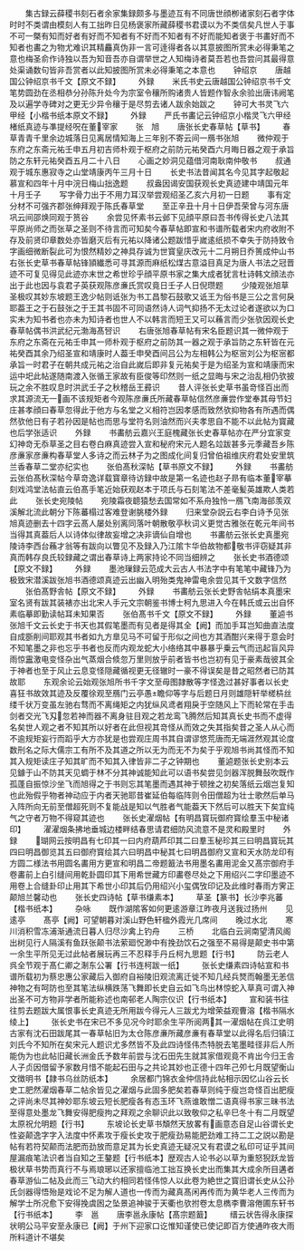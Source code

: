 <!-- { "loadSidebar": true } -->
　　集古録云薛稷书刻石者余家集録颇多与墨迹互有不同唐世顔栁诸家刻石者字体时时不类谓由模刻人有工拙昨日见杨褒家所藏薛稷书君谟以为不类信矣凡世人于事不可一槩有知而好者有好而不知者有不好而不知者有不好而能知者褒于书畵好而不知者也畵之为物尤难识其精麤真伪非一言可逹得者各以其意披图所赏未必得秉笔之意也梅圣俞作诗独以吾为知音吾亦自谓举世之人知梅诗者莫吾若也吾尝问其最得意处渠诵数句皆非吾赏者以此知披图所赏未必得秉笔之本意也
　　钟绍京
　　唐越国公钟绍京书千文【原文不録】
　　外録
　　米氏书史云唐越国公钟绍京书千文笔势圆劲在丞相恭分孙陈升处今为宗室令穰所购诸贵人皆题作智永余验出唐讳阙笔及以遍学寺碑对之更无少异令穰于是尽剪去诸人跋余始跋之
　　钟可大书灵飞六甲经【小楷书纸本原文不録】
　　外録
　　严氏书畵记云钟绍京小楷灵飞六甲经楮纸真迹与凖提经呪在董宰家
　　张　旭
　　唐张长史春草帖【草书】
　　春草青青千里余边城落日见离居情知海上三年别不寄云间一鴈书张旭
　　微仲观于东府之东斋元祐壬申五月初吉师朴观于枢府之前防元祐癸酉六月晦日器之观于承旨防之东轩元祐癸酉五月二十八日
　　心画之妙洞见蕴借河南耿南仲敬书
　　叔通观于城东惠寂寺之山堂靖康丙午三月十日
　　长史书法昔闻其名今见其字起敬起慕宣和四年十月中浣日梅山拙逸题
　　叔盎因谒安国获观长史真迹建中靖国元年十月壬子
　　写字骨力出于不用力耳汉举尝观绍圣乙亥六月初一日题
　　事有定分材不可强齐郡张绅拜观于陈氏春草堂
　　至正辛丑十月十日伊吾荣曾与河东唐巩云间邵焕同观于筼谷
　　余尝见怀素书云邺下见顔平原曰吾书传得长史八法其平原尚师之而张草之圣则不待言而可知矣今春草帖即宣和书谱所载者宋内府收附不存及前贤印章数处亦皆磨灭后有元祐以降诸公题跋惜乎嵗逺纸损不幸失于防持致令字画细微断裂此可为恨然精妙之神具存诚为世寳皇庆改元十二月朔日乔篑成仲山书右张长史草书春草帖锋頴纎悉可寻其源而麻纸松煤古意溢目真足为唐人书法之冠晋迹不可复见得见此迹亦末世之希世珍乎顔平原书家之集大成者犹言杜诗韩文顔法亦出于此也因与袁君子英获观陈彦亷氏赏叹竟日壬子人日倪瓒题
　　少陵观张旭草圣极叹其妙东坡题王逸少帖则诋张为书工昌黎石鼓歌又诋王为俗书是三公之言何戾耶葢王之于石鼓张之于王其书固不可同语然诗人词气抑扬不无太过论者遂欲以为口实未为知书者也亦未为知诗者也世人不以韩言而短王又可以蘓言而少张欤因观长史春草帖偶书洪武纪元渤海髙唘识
　　右唐张旭春草帖有宋名臣题识其一微仲观于东府之东斋在元祐壬申其一师朴观于枢府之前防其一器之观于承旨防之东轩皆在元祐癸酉其余乃绍圣宣和靖康时人葢壬申癸酉间吕公为左相韩公为枢宻刘公为枢宻都承旨一时君子在朝共成元祐之治自此嵗后即非复元祐矣于是为绍圣为宣和靖康而宋运中圯此帖遂随南渡入张循王家故有臣俊等印然则一纸之显晦与宋之治乱相仍欤披玩之余不胜叹息时洪武壬子之秋稽岳王彛识
　　昔人评张长史草书虽竒怪百出而求其源流无一画不该规矩者今观陈彦亷氏所藏春草帖信然彦亷尝作堂奉其母节妇庄甚孝顔曰春草忽得此于他方与名堂之义相符岂因孝感而致然欤抑物各有所遇而偶然欤他日有子若孙因是帖也而思与堂符名则油然而兴夫孝思自不能不以此帖为寳藏也后学张适识
　　外録
　　书畵舫云嘉兴王庭槐藏张长史春草帖亦在严分宜家变幻神竒无忝草圣之目右卷白麻真迹尝入宣和秘府宋元人题名竝跋甚多元季藏吾乡陈彦亷家彦亷构春草堂人多诗之而云林子为之图成化间复归曾伯祖维庆府君处安里筑兰香春草二堂亦纪实也
　　张伯髙秋深帖【草书原文不録】
　　外録
　　书畵舫云张伯髙秋深帖今草竒逸详载寳章待访録中故是第一名迹也赵子昻有临本董宰摹刻戏鸿堂法帖直云伯髙手笔近始获观赵本于项氏与石刻笔法不差毫髪英雄欺人类若此
　　张长史宛陵帖
　　宛陵霜夜聼猿愁去国常如不系舟独怜一鴈飞南海郤羡双溪解北流此朝分下陈蕃榻过客难登谢朓楼外録
　　归来堂杂説云右李白诗予见张旭真迹删去十四字云髙人屡处别离同落叶朝散敬亭秋词义更觉古雅张在乾元年间书当得其真葢后人以诗体似律故妄增之决非谪仙自增也
　　书畵舫云张长史真墨宛陵诗李西台蘓才翁等有跋向以瞥见不及録入乃江隂卞华伯故物都敬书评窃疑其非真而韩存良氏较録藏之谓出春草诗上两家持论不同当细辨之
　　张长史书酒德颂【原文不録】
　　外録
　　墨池璅録云范成大云古人书法字中有笔笔中藏锋乃为极致宋潜溪跋张旭书酒德颂真迹云出幽入明殆类鬼神雷电余尝见其千文数字信然
　　张伯髙野舎帖【原文不録】
　　外録
　　书畵舫云张长史野舎帖绢本真墨宋室名贤有跋其装裱亦出北宋人手元文宗朝鉴书博士柯九思进入今在韩氏或云出自怀素临摹即勤读帖耳未知果否
　　张伯髙书千文【原文不録】
　　外録
　　董逌书张旭千文云长史于书天也其假笔墨而有见者是得其全【阙】而加手耳岂知曲直法度自成斵削间耶观其书者如九方臯见马不可留于形似之间也方其酒酣兴来得于意会时不知笔墨之非也忘乎书者也反而内观龙蛇大小络络其中暴暴乎乗云气而迅起盲风异雨惊靁激电变怪杂出气蒸烟合倐忽万里则放乎前者皆书也岂初有见于豪素哉彼其全于神者也至于风止云息变怪隠藏循视更无径辙时一豪不得误矣是昔之昭然者已防其故耶
　　东观余论云始观张旭所书千字文至毋图隷散等字怪逸过甚好事者以长史喜狂书故效其迹及反覆徐观至鴈门云亭愚瞻仰等字与后题日月则雄隠轩举槎枿丝缕千状万变虽左驰右骛而不离绳矩之内犹纵风鸢者翔戾于空随风上下而轮常在手击剑者交光飞刄忽若神而器不离身驻目观之若龙鸾飞腾然后知其真长史书而不虚得名矣世人观之者不知其所以好者在此但视其竒怪从而效之失其指矣昔之圣人从心而不逾规矩妄行而蹈乎大方亦犹是也尝观庄周书其自谓谬悠荒唐而无端涯然观其论度数刑名之际大儒宗工有所不及其道之所以无为而无不为矣于乎观旭书尚其怪而不知其入规矩读庄子知其旷而不知其入律皆非二子之钟期也
　　董逌题张长史别本云见鐻于山不防其天见蜩于林不分其神诚能知此可以语书矣尝见剑器浑脱舞鼔吹既作孤蓬自振惊沙坐飞而旭得之于书则忘其笔墨而遇其神于顿挫之初矣落纸云烟岂复知也此殆假乎物者神动应于内者天驰耶昔崔延伯每临阵则令田僧超为壮士歌然后单马入阵所向无前至僧超死则不复能战是知以气胜者气能葢天下然后可以胜天下矣宜纯气之守者万物不得窥其迹也
　　张长史濯烟帖【有明昌寳玩御府寳绘羣玉中秘诸印】
　　濯濯烟条拂地垂城边楼畔结春思请君细防风流意不是灵和殿里时
　　外録
　　瑚网云按明昌有七印其一曰内府葫芦印其二曰羣玉秘珍其三曰明昌寳玩其四曰明昌御览其五曰御府寳绘其六曰明昌中秘其七曰明昌御府又宣和天水防龙印有方圆二様法书用圆名畵用方更宣和明昌二帝题籖法书用墨名畵用泥金又髙宗御府手卷畵前上白引缝间用乾卦圆印其下用希世藏方印畵卷尽处之下用绍兴二字印墨迹不用卷上合缝卦印止用其下希世小印其后仍用绍兴小玺偶攷印记及此维时春雨方霁正颠旭兰馨动也
　　张长史四诗帖【草书缣素本】
　　草圣【篆书】长沙李兆蕃【楷书纸本】
　　杂咏
　　既作湖隂客如何更逺游章江昨夜月送我过扬州
　　见逺亭
　　髙亭【阙】可望朝暮对溪山野色轩楹外霞光几席间
　　晚过水北
　　寒川消积雪冻浦渐通流日暮人归尽沙禽上钓舟
　　三桥
　　北临白云涧南望清风阁出树见行人隔溪有鱼跃张颠书法萦廻怳渺中有挽劲饮石之强至不易得是颠史书中第一余生平所见无过此帖者展玩再三不忍释手丹丘柯九思题【行书】
　　防云老人呉全节观于髙仁卿之淛东公署【行书连柯跋一纸】
　　张长史缣素四诗帖宣和书谱所载初为蔡忠惠公家藏后入御府自裕陵旧观流离迁徙不知几经兵燹而翰墨无恙信神物之有呵防也至其笔法纵横跌荡飞舞即长史自云如飞鸟出林惊蛇入草真可谓入神出圣不可方物非学者所能称述也南邨老人陶宗仪识【行书纸本】
　　宣和装书往往剪去题跋大属恨事长史真迹无所用跋今得元人三跋尤为增荣益观曹溶【楷书隔水绫上】
　　张长史书在宋已不多见况今时耶余生平所阅两其一濯烟帖在呉江史明古家有沈石田跋尾其一春草帖旧为太仓陈彦亷所藏彦亷有春草堂以此得名后归镇江刘氏今不知所在矣宋元人题识尤多然皆不及此四诗怪伟杰特脱去笔墨畦径非后人所能伪为也此帖旧藏长洲金氏予数年前尝与沈石田先生就其家借观竟不肯出今归王舎人子贞因借留予家数月惜不能起石田与之共论其妙也正德十四年己夘七月既望衡山文徴明书【隷书乌丝防纸本】
　　余居都门锦衣金仲信持此帖相示因忆山谷云长史工肥然濯烟春草二帖余皆见之濯烟与此固多肥矣若春草则纯于瘦岂竒怪百出肥瘦之评尚未尽其神妙耶东坡云短长肥瘦各有态玉环飞燕谁敢憎二语真得书家三昧书法至得意处墨龙飞舞安得肥瘦拘之拜观之余聊识此以致敬仰之私辛巳冬十有二月既望太原祝允明题【行书】
　　东坡论长史草书頽然天放畧有画意态自足山谷谓长史性姿颠逸字字入法度中怀素攻于瘦长史攻于肥瘦劲易能肥劲难工持二工之説以勘是帖有若符契颠而法肥而劲放而意足其为长史真迹无疑况又有君谟之私印可证乎其间屋漏痕笔法识者当自知之王鏊题【行书纸本】歴观古人论书必以草为重怒猊跃龙皆极状草书势而真行不与焉琅琊以还家擅临池工拙互换长史出而集其大成余所目遘者春草游仙二帖及此而三飞动大约相同若怪伟惊人以此卷为絶世之寳旧谓长史从公孙氏剑器得悟殆是戏论不足为解人道也一传而为藏真髙闲再传而为黄华老人三传而为解学士所况愈下安得挽虞囦之坠景追神骏于天衢也欤拊卷太息檇李曹溶倦圃东轩书【行书纸本】
　　李　邕
　　唐李邕永康帖【髙宗题籖】
　　缙云状告得永康探状明公马平安至永康已【阙】于州下迎家口讫惟知谨使已使记即百方使通昨夜大雨所料道计不堪矣

